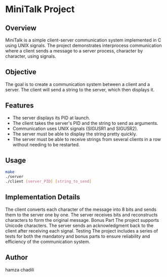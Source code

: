 # MiniTalk Project

## Overview
MiniTalk is a simple client-server communication system implemented in C using UNIX signals. The project demonstrates interprocess communication where a client sends a message to a server process, character by character, using signals.

## Objective
The goal is to create a communication system between a client and a server. The client will send a string to the server, which then displays it.

## Features
- The server displays its PID at launch.
- The client takes the server's PID and the string to send as arguments.
- Communication uses UNIX signals (SIGUSR1 and SIGUSR2).
- The server must be able to display the string pretty quickly.
- The server must be able to receive strings from several clients in a row without needing to be restarted.

## Usage
```bash
make
./server
./client [server_PID] [string_to_send]
```

## Implementation Details
The client converts each character of the message into 8 bits and sends them to the server one by one.
The server receives bits and reconstructs characters to form the original message.
Bonus Part
The project supports Unicode characters.
The server sends an acknowledgment back to the client after receiving each signal.
Testing
The project includes a series of tests for both the mandatory and bonus parts to ensure reliability and efficiency of the communication system.

## Author
hamza chadili



